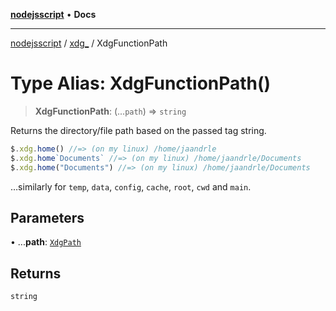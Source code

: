 [**nodejsscript**](../../../README.md) • **Docs**

***

[nodejsscript](../../../README.md) / [xdg\_](../README.md) / XdgFunctionPath

# Type Alias: XdgFunctionPath()

> **XdgFunctionPath**: (...`path`) => `string`

Returns the directory/file path based on the passed tag string.
```js
$.xdg.home() //=> (on my linux) /home/jaandrle
$.xdg.home`Documents` //=> (on my linux) /home/jaandrle/Documents
$.xdg.home("Documents") //=> (on my linux) /home/jaandrle/Documents
```
…similarly for `temp`, `data`, `config`, `cache`, `root`, `cwd` and `main`.

## Parameters

• ...**path**: [`XdgPath`](XdgPath.md)

## Returns

`string`
